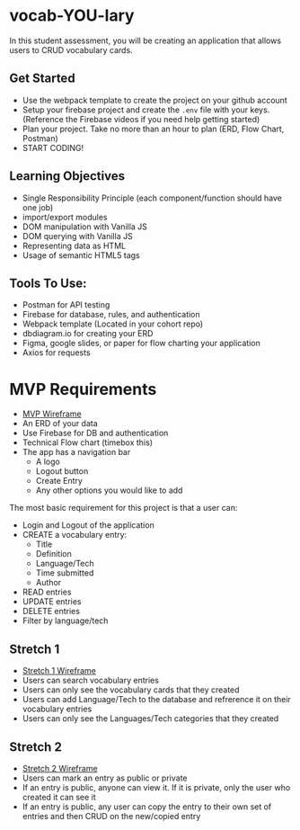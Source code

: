 # vocab-YOU-lary

In this student assessment, you will be creating an application that allows users to CRUD vocabulary cards.

## Get Started
- Use the webpack template to create the project on your github account
- Setup your firebase project and create the `.env` file with your keys. (Reference the Firebase videos if you need help getting started)
- Plan your project. Take no more than an hour to plan (ERD, Flow Chart, Postman)
- START CODING!

## Learning Objectives
- Single Responsibility Principle (each component/function should have one job)
- import/export modules
- DOM manipulation with Vanilla JS
- DOM querying with Vanilla JS
- Representing data as HTML
- Usage of semantic HTML5 tags

## Tools To Use:
- Postman for API testing
- Firebase for database, rules, and authentication
- Webpack template (Located in your cohort repo)
- dbdiagram.io for creating your ERD
- Figma, google slides, or paper for flow charting your application
- Axios for requests

# MVP Requirements
- [MVP Wireframe](https://www.figma.com/file/IW4jF3GnzCFLYbEXlgFNIZ/MVP)
- An ERD of your data
- Use Firebase for DB and authentication
- Technical Flow chart (timebox this)
- The app has a navigation bar
  - A logo
  - Logout button
  - Create Entry
  - Any other options you would like to add

The most basic requirement for this project is that a user can:
- Login and Logout of the application
- CREATE a vocabulary entry:
  - Title
  - Definition
  - Language/Tech
  - Time submitted
  - Author
- READ entries
- UPDATE entries
- DELETE entries
- Filter by language/tech

## Stretch 1
- [Stretch 1 Wireframe](https://www.figma.com/file/UC3Gi8HFRkZY8OIMOAUgL4/Stretch-1)
- Users can search vocabulary entries
- Users can only see the vocabulary cards that they created
- Users can add Language/Tech to the database and refrerence it on their vocabulary entries
- Users can only see the Languages/Tech categories that they created

## Stretch 2
- [Stretch 2 Wireframe](https://www.figma.com/file/KgbkfaoRd5F8Q4qZ3G2Bg2/Stretch-2)
- Users can mark an entry as public or private
- If an entry is public, anyone can view it. If it is private, only the user who created it can see it
- If an entry is public, any user can copy the entry to their own set of entries and then CRUD on the new/copied entry
